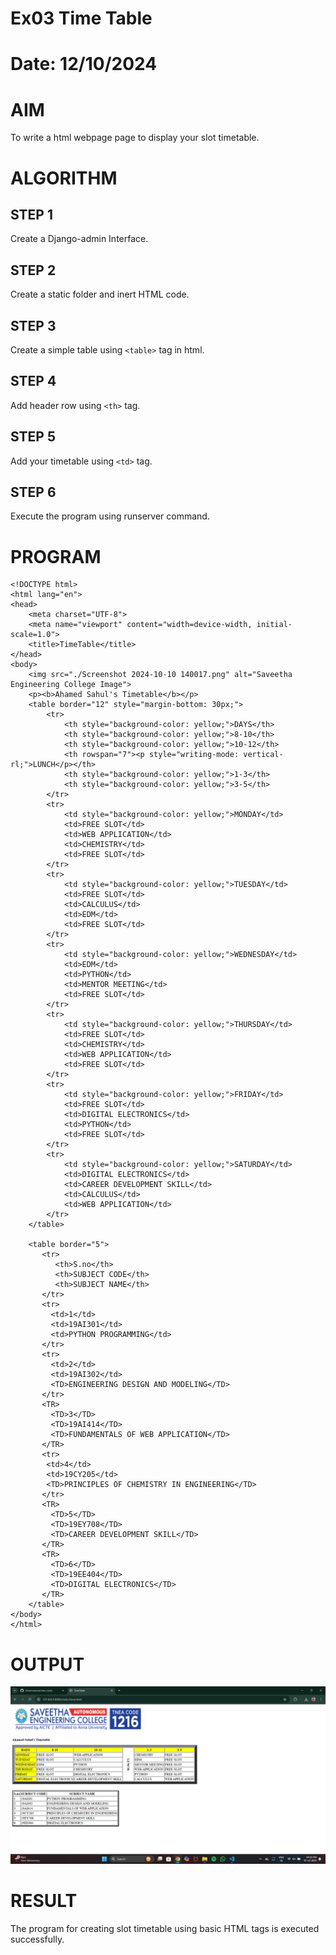 # Ex03 Time Table
# Date: 12/10/2024
# AIM
To write a html webpage page to display your slot timetable.

# ALGORITHM
## STEP 1
Create a Django-admin Interface.

## STEP 2
Create a static folder and inert HTML code.

## STEP 3
Create a simple table using `<table>` tag in html.

## STEP 4
Add header row using `<th>` tag.

## STEP 5
Add your timetable using `<td>` tag.

## STEP 6
Execute the program using runserver command.

# PROGRAM
```
<!DOCTYPE html>
<html lang="en">
<head>
    <meta charset="UTF-8">
    <meta name="viewport" content="width=device-width, initial-scale=1.0">
    <title>TimeTable</title>
</head>
<body>
    <img src="./Screenshot 2024-10-10 140017.png" alt="Saveetha Engineering College Image">
    <p><b>Ahamed Sahul's Timetable</b></p>
    <table border="12" style="margin-bottom: 30px;">
        <tr>
            <th style="background-color: yellow;">DAYS</th>
            <th style="background-color: yellow;">8-10</th>
            <th style="background-color: yellow;">10-12</th>
            <th rowspan="7"><p style="writing-mode: vertical-rl;">LUNCH</p></th>
            <th style="background-color: yellow;">1-3</th>
            <th style="background-color: yellow;">3-5</th>
        </tr>
        <tr>
            <td style="background-color: yellow;">MONDAY</td>
            <td>FREE SLOT</td>
            <td>WEB APPLICATION</td>
            <td>CHEMISTRY</td>
            <td>FREE SLOT</td>
        </tr>
        <tr>
            <td style="background-color: yellow;">TUESDAY</td>
            <td>FREE SLOT</td>
            <td>CALCULUS</td>
            <td>EDM</td>
            <td>FREE SLOT</td>
        </tr>
        <tr>
            <td style="background-color: yellow;">WEDNESDAY</td>
            <td>EDM</td>
            <td>PYTHON</td>
            <td>MENTOR MEETING</td>
            <td>FREE SLOT</td>
        </tr>
        <tr>
            <td style="background-color: yellow;">THURSDAY</td>
            <td>FREE SLOT</td>
            <td>CHEMISTRY</td>
            <td>WEB APPLICATION</td>
            <td>FREE SLOT</td>
        </tr>
        <tr>
            <td style="background-color: yellow;">FRIDAY</td>
            <td>FREE SLOT</td>
            <td>DIGITAL ELECTRONICS</td>
            <td>PYTHON</td>
            <td>FREE SLOT</td>
        </tr>
        <tr>
            <td style="background-color: yellow;">SATURDAY</td>
            <td>DIGITAL ELECTRONICS</td>
            <td>CAREER DEVELOPMENT SKILL</td>
            <td>CALCULUS</td>
            <td>WEB APPLICATION</td>
        </tr>
    </table>

    <table border="5">
       <tr>
          <th>S.no</th>
          <th>SUBJECT CODE</th>
          <th>SUBJECT NAME</th>
       </tr>
       <tr>
         <td>1</td>
         <td>19AI301</td>
         <td>PYTHON PROGRAMMING</td>
       </tr>
       <tr>
         <td>2</td>
         <td>19AI302</td>
         <TD>ENGINEERING DESIGN AND MODELING</TD>
       </tr>
       <TR>
         <TD>3</TD>
         <TD>19AI414</TD>
         <TD>FUNDAMENTALS OF WEB APPLICATION</TD>
       </TR>
       <tr>
        <td>4</td>
        <td>19CY205</td>
        <TD>PRINCIPLES OF CHEMISTRY IN ENGINEERING</TD>
       </tr>
       <TR>
         <TD>5</TD>
         <TD>19EY708</TD>
         <TD>CAREER DEVELOPMENT SKILL</TD>
       </TR>
       <TR>
         <TD>6</TD>
         <TD>19EE404</TD>
         <TD>DIGITAL ELECTRONICS</TD>
       </TR>
    </table>
</body>
</html>
```
# OUTPUT

![alt text](<Screenshot 2024-12-07 161815.png>)

# RESULT
The program for creating slot timetable using basic HTML tags is executed successfully.
